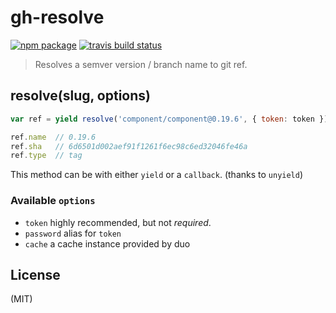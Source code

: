 
# gh-resolve

[![npm package](https://img.shields.io/npm/v/gh-resolve.svg)](https://www.npmjs.com/package/gh-resolve)
[![travis build status](https://img.shields.io/travis/duojs/gh-resolve.svg)](https://travis-ci.org/duojs/gh-resolve)

> Resolves a semver version / branch name to git ref.

## resolve(slug, options)

```js
var ref = yield resolve('component/component@0.19.6', { token: token });

ref.name  // 0.19.6
ref.sha   // 6d6501d002aef91f1261f6ec98c6ed32046fe46a
ref.type  // tag
```

This method can be with either `yield` or a `callback`. (thanks to `unyield`)

### Available `options`

 * `token` highly recommended, but not _required_.
 * `password` alias for `token`
 * `cache` a cache instance provided by duo

## License

  (MIT)
